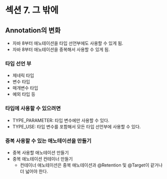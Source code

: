 # 섹션 7. 그 밖에
## Annotation의 변화
 - 자바 8부터 애노테이션을 타입 선언부에도 사용할 수 있게 됨.
 - 자바 8부터 애노테이션을 중복해서 사용할 수 있게 됨.
### 타입 선언 부
 - 제네릭 타입
 - 변수 타입
 - 매개변수 타입
 - 예외 타입 등
### 타입에 사용할 수 있으려면
 - TYPE_PARAMETER: 타입 변수에만 사용할 수 있다.
 - TYPE_USE: 타입 변수를 포함해서 모든 타입 선언부에 사용할 수 있다.
### 중복 사용할 수 있는 애노테이션을 만들기
 - 중복 사용할 애노테이션 만들기
 - 중복 애노테이션 컨테이너 만들기
   * 컨테이너 애노테이션은 중복 애노테이션과 @Retention 및 @Target이 같거나 더 넓어야 한다.
